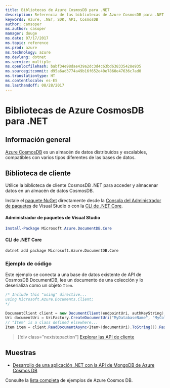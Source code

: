 ```yaml
---
title: Bibliotecas de Azure CosmosDB para .NET
description: Referencia de las bibliotecas de Azure CosmosDB para .NET
keywords: Azure, .NET, SDK, API, CosmosDB
author: camsoper
ms.author: casoper
manager: douge
ms.date: 07/17/2017
ms.topic: reference
ms.prod: azure
ms.technology: azure
ms.devlang: dotnet
ms.service: multiple
ms.openlocfilehash: babf34e98dae439a2dc3d4c63bd638335428e935
ms.sourcegitcommit: d95a6ad3774a49b16f652e40e7860e47636c7ad0
ms.translationtype: HT
ms.contentlocale: es-ES
ms.lasthandoff: 08/28/2017
---
```

# <a name="azure-cosmosdb-libraries-for-net"></a>Bibliotecas de Azure CosmosDB para .NET

## <a name="overview"></a>Información general

[Azure CosmosDB](https://docs.microsoft.com/azure/cosmos-db/introduction) es un almacén de datos distribuidos y escalables, compatibles con varios tipos diferentes de las bases de datos.

## <a name="client-library"></a>Biblioteca de cliente

Utilice la biblioteca de cliente CosmosDB .NET para acceder y almacenar datos en un almacén de datos CosmosDB.

Instale el [paquete NuGet](https://www.nuget.org/packages/Microsoft.Azure.DocumentDB.Core) directamente desde la [Consola del Administrador de paquetes][PackageManager] de Visual Studio o con la [CLI de .NET Core][DotNetCLI].

#### <a name="visual-studio-package-manager"></a>Administrador de paquetes de Visual Studio

```powershell
Install-Package Microsoft.Azure.DocumentDB.Core
```

#### <a name="net-core-cli"></a>CLI de .NET Core

```bash
dotnet add package Microsoft.Azure.DocumentDB.Core
```

### <a name="code-example"></a>Ejemplo de código

Este ejemplo se conecta a una base de datos existente de API de CosmosDB DocumentDB, lee un documento de una colección y lo deserializa como un objeto `Item`.

```csharp
/* Include this "using" directive...
using Microsoft.Azure.Documents.Client;
*/

DocumentClient client = new DocumentClient(endpointUri, authKeyString);
Uri documentUri = UriFactory.CreateDocumentUri("MyDatabaseName", "MyCollectionName", "DocumentId");
// "Item" is a class defined elsewhere...
Item item = client.ReadDocumentAsync<Item>(documentUri).ToString()).Result;
```

> [!div class="nextstepaction"]
> [Explorar las API de cliente](/dotnet/api/overview/azure/cosmosdb/client)

## <a name="samples"></a>Muestras

* [Desarrollo de una aplicación .NET con la API de MongoDB de Azure Cosmos DB](https://azure.microsoft.com/en-us/resources/samples/azure-cosmos-db-mongodb-dotnet-getting-started/)

Consulte la [lista completa](https://azure.microsoft.com/en-us/resources/samples/?platform=dotnet&term=cosmosdb) de ejemplos de Azure Cosmos DB.

[PackageManager]: https://docs.microsoft.com/nuget/tools/package-manager-console
[DotNetCLI]: https://docs.microsoft.com/en-us/dotnet/core/tools/dotnet-add-package
